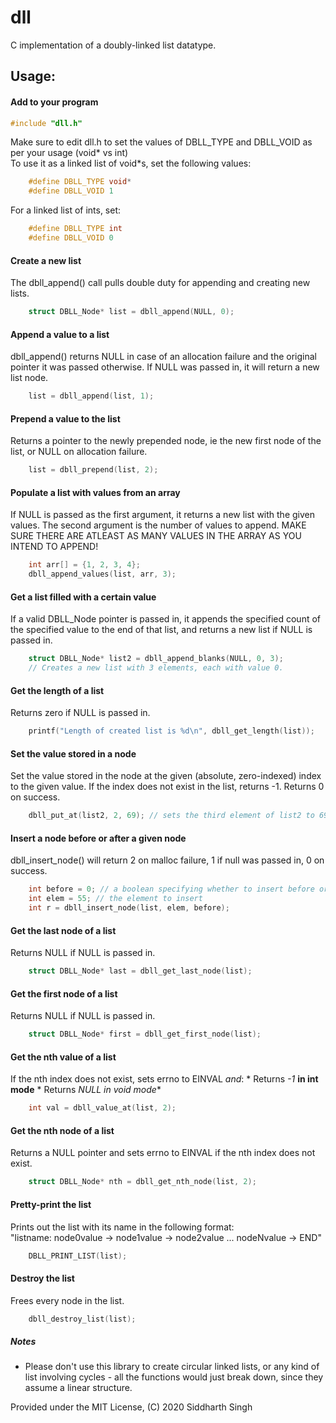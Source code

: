 # dll
C implementation of a doubly-linked list datatype.

## Usage:

#### Add to your program
```c
#include "dll.h"
```
Make sure to edit dll.h to set the values of DBLL_TYPE and DBLL_VOID as per your usage (void* vs int)    
To use it as a linked list of void*s, set the following values:
```c
    #define DBLL_TYPE void*
    #define DBLL_VOID 1
```
For a linked list of ints, set:
```c
    #define DBLL_TYPE int
    #define DBLL_VOID 0
```
#### Create a new list
The dbll_append() call pulls double duty for appending and creating new lists.
```c
    struct DBLL_Node* list = dbll_append(NULL, 0);
```
#### Append a value to a list
dbll_append() returns NULL in case of an allocation failure and the original pointer it was passed otherwise. If NULL was passed in, it will return a new list node.
```c
    list = dbll_append(list, 1);
```
#### Prepend a value to the list
Returns a pointer to the newly prepended node, ie the new first node of the list, or NULL on allocation failure.
```c
    list = dbll_prepend(list, 2);
```
#### Populate a list with values from an array
If NULL is passed as the first argument, it returns a new list with the given values. The second argument is the number of values to append.
MAKE SURE THERE ARE ATLEAST AS MANY VALUES IN THE ARRAY AS YOU INTEND TO APPEND!
```c
    int arr[] = {1, 2, 3, 4};
    dbll_append_values(list, arr, 3);
```
#### Get a list filled with a certain value
If a valid DBLL_Node pointer is passed in, it appends the specified count of the specified value to the end of that list, and returns a new list if NULL is passed in.
```c
    struct DBLL_Node* list2 = dbll_append_blanks(NULL, 0, 3);
    // Creates a new list with 3 elements, each with value 0.
```
#### Get the length of a list
Returns zero if NULL is passed in.
```c
    printf("Length of created list is %d\n", dbll_get_length(list));
```
#### Set the value stored in a node
Set the value stored in the node at the given (absolute, zero-indexed) index to the given value. If the index does not exist in the list, returns -1. Returns 0 on success.
```c
    dbll_put_at(list2, 2, 69); // sets the third element of list2 to 69
```
#### Insert a node before or after a given node
dbll_insert_node() will return 2 on malloc failure, 1 if null was passed in, 0 on success.
```c
    int before = 0; // a boolean specifying whether to insert before or after the given element
    int elem = 55; // the element to insert
    int r = dbll_insert_node(list, elem, before);
```
#### Get the last node of a list
Returns NULL if NULL is passed in.
```c
    struct DBLL_Node* last = dbll_get_last_node(list);
```
#### Get the first node of a list
Returns NULL if NULL is passed in.
```c
    struct DBLL_Node* first = dbll_get_first_node(list);
```
#### Get the nth value of a list
If the nth index does not exist, sets errno to EINVAL _and_:
    * Returns _-1_ **in int mode**
    * Returns _NULL_ **in void* mode**
```c
    int val = dbll_value_at(list, 2);
```
#### Get the nth node of a list
Returns a NULL pointer and sets errno to EINVAL if the nth index does not exist.
```c
    struct DBLL_Node* nth = dbll_get_nth_node(list, 2);
```
#### Pretty-print the list
Prints out the list with its name in the following format:    
"listname: node0value -> node1value -> node2value ... nodeNvalue -> END"
```c
    DBLL_PRINT_LIST(list);
```
#### Destroy the list
Frees every node in the list.
```c
    dbll_destroy_list(list);
```

##### Notes
- Please don't use this library to create circular linked lists, or any kind of list involving cycles - all the functions would just break down, since they assume a linear structure.

Provided under the MIT License, (C) 2020 Siddharth Singh

